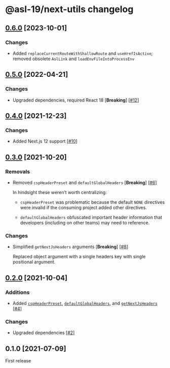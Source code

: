 # @asl-19/next-utils changelog

## [0.6.0](https://github.com/ASL-19/next-utils/pulls?q=is%3Apr+is%3Aclosed+milestone%3A0.5.0) [2023-10-01]

### Changes

- Added `replaceCurrentRouteWithShallowRoute` and `useHrefIsActive`; removed obsolete `AslLink` and `loadEnvFileIntoProcessEnv`

## [0.5.0](https://github.com/ASL-19/next-utils/pulls?q=is%3Apr+is%3Aclosed+milestone%3A0.5.0) [2022-04-21]

### Changes

- Upgraded dependencies, required React 18 [**Breaking**] [[#12](https://github.com/ASL-19/next-utils/pull/12)]

## [0.4.0](https://github.com/ASL-19/next-utils/pulls?q=is%3Apr+is%3Aclosed+milestone%3A0.4.0) [2021-12-23]

### Changes

- Added Next.js 12 support [[#10](https://github.com/ASL-19/next-utils/pull/10)]

## [0.3.0](https://github.com/ASL-19/next-utils/pulls?q=is%3Apr+is%3Aclosed+milestone%3A0.3.0) [2021-10-20]

### Removals

- Removed `cspHeaderPreset` and `defaultGlobalHeaders` [**Breaking**] [[#6](https://github.com/ASL-19/next-utils/pull/6)]

  In hindsight these weren’t worth centralizing:

  - `cspHeaderPreset` was problematic because the default `NONE` directives were invalid if the consuming project added other directives.

  - `defaultGlobalHeaders` obfuscated important header information that developers (including on other teams) may need to reference.

### Changes

- Simplified `getNextJsHeaders` arguments [**Breaking**] [[#8](https://github.com/ASL-19/next-utils/pull/8)]

  Replaced object argument with a single headers key with single positional argument.

## [0.2.0](https://github.com/ASL-19/next-utils/pulls?q=is%3Apr+is%3Aclosed+milestone%3A0.2.0) [2021-10-04]

### Additions

- Added [`cspHeaderPreset`][0.2.0-cspHeaderPreset], [`defaultGlobalHeaders`][0.2.0-defaultGlobalHeaders], and [`getNextJsHeaders`][0.2.0-getNextJsHeaders] [[#4](https://github.com/ASL-19/next-utils/pull/4)]

[0.2.0-cspHeaderPreset]: https://github.com/ASL-19/next-utils/blob/develop/docs/next-utils.cspheaderpreset.md
[0.2.0-defaultGlobalHeaders]: https://github.com/ASL-19/next-utils/blob/develop/docs/next-utils.defaultglobalheaders.md
[0.2.0-getNextJsHeaders]: https://github.com/ASL-19/next-utils/blob/develop/docs/next-utils.getnextjsheaders.md

### Changes

- Upgraded dependencies [[#2](https://github.com/ASL-19/next-utils/pull/2)]

## 0.1.0 [2021-07-09]

First release
